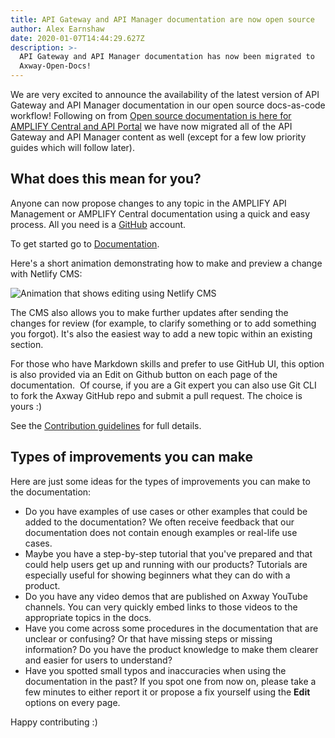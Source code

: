 ```yaml
---
title: API Gateway and API Manager documentation are now open source
author: Alex Earnshaw
date: 2020-01-07T14:44:29.627Z
description: >-
  API Gateway and API Manager documentation has now been migrated to
  Axway-Open-Docs!
---
```

We are very excited to announce the availability of the latest version of API Gateway and API Manager documentation in our open source docs-as-code workflow! Following on from [Open source documentation is here for AMPLIFY Central and API Portal](/blog/2019/09/18/open-source-documentation-is-here-for-amplify-central-and-api-portal/) we have now migrated all of the API Gateway and API Manager content as well (except for a few low priority guides which will follow later).

## What does this mean for you?

Anyone can now propose changes to any topic in the AMPLIFY API Management or AMPLIFY Central documentation using a quick and easy process. All you need is a [GitHub](https://github.com/join) account.

To get started go to [Documentation](/docs/).

Here's a short animation demonstrating how to make and preview a change with Netlify CMS:

![Animation that shows editing using Netlify CMS](/Images/other/CMSQuickStart.gif "Animation that shows editing using Netlify CMS")

The CMS also allows you to make further updates after sending the changes for review (for example, to clarify something or to add something you forgot). It's also the easiest way to add a new topic within an existing section.

For those who have Markdown skills and prefer to use GitHub UI, this option is also provided via an Edit on Github button on each page of the documentation.  Of course, if you are a Git expert you can also use Git CLI to fork the Axway GitHub repo and submit a pull request. The choice is yours :)

See the [Contribution guidelines](/docs/contribution_guidelines/) for full details.

## Types of improvements you can make

Here are just some ideas for the types of improvements you can make to the documentation:

* Do you have examples of use cases or other examples that could be added to the documentation? We often receive feedback that our documentation does not contain enough examples or real-life use cases.
* Maybe you have a step-by-step tutorial that you've prepared and that could help users get up and running with our products? Tutorials are especially useful for showing beginners what they can do with a product.
* Do you have any video demos that are published on Axway YouTube channels. You can very quickly embed links to those videos to the appropriate topics in the docs.
* Have you come across some procedures in the documentation that are unclear or confusing? Or that have missing steps or missing information? Do you have the product knowledge to make them clearer and easier for users to understand?
* Have you spotted small typos and inaccuracies when using the documentation in the past? If you spot one from now on, please take a few minutes to either report it or propose a fix yourself using the **Edit** options on every page.

Happy contributing :)
